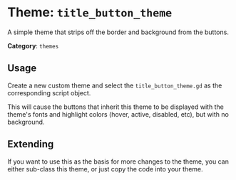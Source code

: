 # Theme: `title_button_theme`

A simple theme that strips off the border and background from the buttons.

**Category**: `themes`


## Usage

Create a new custom theme and select the `title_button_theme.gd` as the
corresponding script object.

This will cause the buttons that inherit this theme to be displayed with
the theme's fonts and highlight colors (hover, active, disabled, etc),
but with no background.


## Extending

If you want to use this as the basis for more changes to the theme, you can
either sub-class this theme, or just copy the code into your theme.

